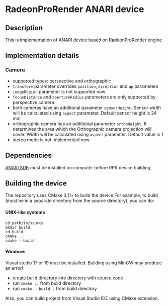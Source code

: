 # RadeonProRender ANARI device
## Description
This is implementation of ANARI device based on RadeonProRender engine
## Implementation details
### Camera
* supported types: perspective and orthographic
* `transform` parameter overrides `position`, `direction` and `up` parameters
* `imageRegion` parameter is not supported now
* `focusDistance` and `apertureRadius` parameters are only supported by perspective camera
* both cameras have an additional parameter `sensorHeight`. Sensor width will be calculated using `aspect` parameter. Default sensor height is 24 mm
* orthographic camera has an additional parameter `orthoHeight`. It determines the area which the Orthographic camera projection will cover. Width will be calculated using `aspect` parameter. Default value is 1
* stereo mode is not implemented now
## Dependencies
[ANARI SDK](https://github.com/KhronosGroup/ANARI-SDK) must be installed on computer before RPR device building.
## Building the device
The repository uses CMake 3.11+ to build the device
For example, to build (must be in a separate directory from the source directory), you can do:
#### UNIX-like systems
```shell
cd path/to/source
mkdir build
cd build
cmake ..
cmake --build .
```
#### Windows
Visual studio 17 or 19 must be installed. Building using MinGW may produce an error!
* create build directory into directory with source code
* run `cmake ..` from build directory
* run `cmake --build .` from build directory

Also, you can build project from Visual Studio IDE using CMake extension.
